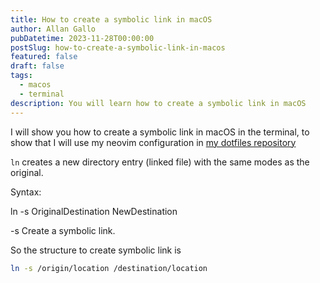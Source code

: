 ```yaml
---
title: How to create a symbolic link in macOS
author: Allan Gallo
pubDatetime: 2023-11-28T00:00:00
postSlug: how-to-create-a-symbolic-link-in-macos
featured: false
draft: false
tags:
  - macos
  - terminal
description: You will learn how to create a symbolic link in macOS
---
```


I will show you how to create a symbolic link in macOS in the terminal, to show that I will use my neovim configuration in [my dotfiles repository](https://github.com/aogallo/dotfiles.git)

`ln` creates a new directory entry (linked file) with the same modes as the original.

Syntax:

ln -s OriginalDestination NewDestination

-s Create a symbolic link.

So the structure to create symbolic link is

```bash
ln -s /origin/location /destination/location
```
